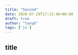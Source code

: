 ```yaml
---
title: "Second"
date: 2020-07-29T17:23:46+08:00
draft: true
author: "tanyb"
tags: ['js']
---
```


## title

